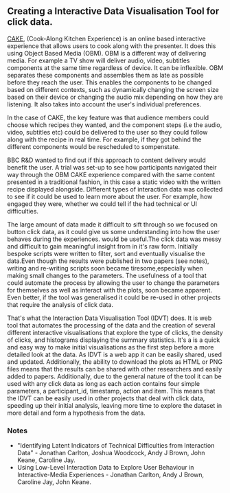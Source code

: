 ## Creating a Interactive Data Visualisation Tool for click data.

[CAKE](https://www.bbc.co.uk/taster/pilots/cook-along-kitchen-experience), (Cook-Along Kitchen Experience) is an online based interactive experience that allows users to cook along with the presenter. It does this using Object Based Media (OBM). OBM is a different way of delivering media. For example a TV show will deliver audio, video, subtitles components at the same time regardless of device. It can be inflexible. OBM separates these components and assembles them as late as possible before they reach the user. This enables the components to be changed based on different contexts, such as dynamically changing the screen size based on their device or changing the audio mix depending on how they are listening. It also takes into account the user's individual preferences.

In the case of CAKE, the key feature was that audience members could choose which recipes they wanted, and the component steps (i.e the audio, video, subtitles etc) could be delivered to the user so they could follow along with the recipe in real time. For example, if they got behind the different components would be rescheduled to sompenstate.

BBC R&D wanted to find out if this approach to content delivery would benefit the user. A trial was set-up to see how participants navigated their way through the OBM CAKE experience compared with the same content presented in a traditional fashion, in this case a static video with the written recipe displayed alongside. Different types of interaction data was collected to see if it could be used to learn more about the user. For example, how engaged they were, whether we could tell if the had technical or UI difficulties.

The large amount of data made it difficult to sift through so we focused on button click data, as it could give us some understanding into how the user behaves during the experiences. would be useful.The click data was messy and difficult to gain meaningful insight from in it's raw form. Initially bespoke scripts were written to filter, sort and eventually visualise the data.Even though the results were published in two papers (see notes), writing and re-writing scripts soon became tiresome,especially when making small changes to the parameters. The usefulness of a tool that could automate the process by allowing the user to change the parameters for themselves as well as interact with the plots, soon became apparent. Even better, if the tool was generalised it could be re-used in other projects that require the analysis of click data.

That's what the Interaction Data Visualisation Tool (IDVT) does. It is web tool that automates the processing of the data and the creation of several different interactive visualisations that explore the type of clicks, the density of clicks, and histograms displaying the summary statistics. It's a is a quick and easy way to make initial visualisations as the first step before a more detailed look at the data. As IDVT is a web app it can be easily shared, used and updated. Additionally, the ability to download the plots as HTML or PNG files means that the results can be shared with other researchers and easily added to papers. Additionally, due to the general nature of the tool it can be used with any click data as long as each action contains four simple parameters, a participant_id, timestamp, action and item. This means that the IDVT can be easily used in other projects that deal with click data, speeding up their initial analysis, leaving more time to explore the dataset in more detail and form a hypothesis from the data. 

### Notes
* "Identifying Latent Indicators of Technical Difficulties from Interaction Data" -  Jonathan Carlton, Joshua Woodcock, Andy J Brown, John Keane, Caroline Jay.
* Using Low-Level Interaction Data to Explore User Behaviour in Interactive-Media Experiences - Jonathan Carlton, Andy J Brown, Caroline Jay, John Keane. 